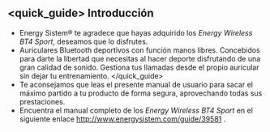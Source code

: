 ## <quick_guide> Introducción

* Energy Sistem® te agradece que hayas adquirido los *Energy Wireless BT4 Sport*, deseamos que lo disfrutes.
* Auriculares Bluetooth deportivos con función manos libres. Concebidos para darte la libertad que necesitas al hacer deporte disfrutando de una gran calidad de sonido. Gestiona tus llamadas desde el propio auricular sin dejar tu entrenamiento.
</quick_guide>
* Te aconsejamos que leas el presente manual de usuario para sacar el máximo partido a tu producto de forma segura, aprovechando todas sus prestaciones. 
* <unique>Encuentra el manual completo de los *Energy Wireless BT4 Sport* en el siguiente enlace http://www.energysistem.com/guide/39581 </unique>. 

